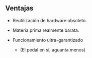## Ventajas

* Reutilización de hardware obsoleto.

* Materia prima realmente barata.

* Funcionamiento ultra-garantizado
  * (El pedal en si, aguanta menos)

